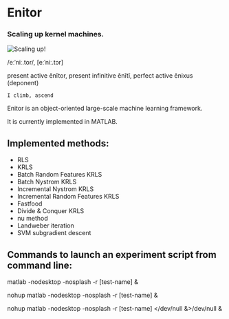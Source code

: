Enitor
======

### Scaling up kernel machines.

![Scaling up!](http://s14.postimg.org/7qmk8bzsx/Haba_Snow_Mountain_Climbing11.jpg)

 /eːˈniː.tor/, \[eːˈniː.tɔr\]

present active ēnītor, present infinitive ēnītī, perfect active ēnixus (deponent)

    I climb, ascend


Enitor is an object-oriented large-scale machine learning framework.

It is currently implemented in MATLAB.

Implemented methods:
--------------------

- RLS
- KRLS
- Batch Random Features KRLS
- Batch Nystrom KRLS
- Incremental Nystrom KRLS
- Incremental Random Features KRLS
- Fastfood
- Divide & Conquer KRLS
- nu method
- Landweber iteration
- SVM subgradient descent

Commands to launch an experiment script from command line:
----------------------------------------------------------

matlab -nodesktop -nosplash -r [test-name] &

nohup matlab -nodesktop -nosplash -r [test-name] &

nohup matlab -nodesktop -nosplash -r [test-name] \</dev/null &\>/dev/null &
